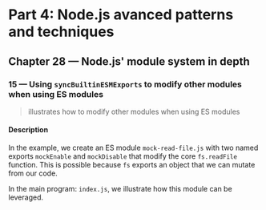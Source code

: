 # Part 4: Node.js avanced patterns and techniques
## Chapter 28 &mdash; Node.js' module system in depth 
### 15 &mdash; Using `syncBuiltinESMExports` to modify other modules when using ES modules
> illustrates how to modify other modules when using ES modules

#### Description
In the example, we create an ES module `mock-read-file.js` with two named exports `mockEnable` and `mockDisable` that modify the core `fs.readFile` function. This is possible because `fs` exports an object that we can mutate from our code.

In the main program: `index.js`, we illustrate how this module can be leveraged.

